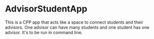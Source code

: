 # AdvisorStudentApp
This is a CPP app that acts like a space to connect students and their advisors. One advisor can have many students and one student has one advisor. It's to be run in command line.
